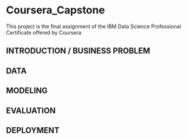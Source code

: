 # Coursera_Capstone
This project is the final assignment of the IBM Data Science Professional Certificate offered by Coursera

## INTRODUCTION / BUSINESS PROBLEM

## DATA

## MODELING

## EVALUATION

## DEPLOYMENT
